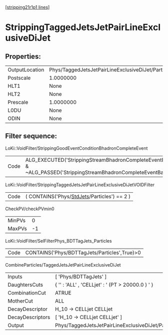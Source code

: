 [[stripping21r1p1 lines]](./stripping21r1p1-index)

# StrippingTaggedJetsJetPairLineExclusiveDiJet

## Properties:

|                |                                                    |
|----------------|----------------------------------------------------|
| OutputLocation | Phys/TaggedJetsJetPairLineExclusiveDiJet/Particles |
| Postscale      | 1.0000000                                          |
| HLT1           | None                                               |
| HLT2           | None                                               |
| Prescale       | 1.0000000                                          |
| L0DU           | None                                               |
| ODIN           | None                                               |

## Filter sequence:

LoKi::VoidFilter/StrippingGoodEventConditionBhadronCompleteEvent

|      |                                                                                                                          |
|------|--------------------------------------------------------------------------------------------------------------------------|
| Code | ALG_EXECUTED('StrippingStreamBhadronCompleteEventBadEvent') & ~ALG_PASSED('StrippingStreamBhadronCompleteEventBadEvent') |

LoKi::VoidFilter/StrippingTaggedJetsJetPairLineExclusiveDiJetVOIDFilter

|      |                                                                                          |
|------|------------------------------------------------------------------------------------------|
| Code | ( CONTAINS('Phys/[StdJets](./stripping21r1p1-commonparticles-stdjets)/Particles') == 2 ) |

CheckPV/checkPVmin0

|        |     |
|--------|-----|
| MinPVs | 0   |
| MaxPVs | -1  |

LoKi::VoidFilter/SelFilterPhys_BDTTagJets_Particles

|      |                                               |
|------|-----------------------------------------------|
| Code | CONTAINS('Phys/BDTTagJets/Particles',True)\>0 |

CombineParticles/TaggedJetsJetPairLineExclusiveDiJet

|                  |                                                    |
|------------------|----------------------------------------------------|
| Inputs           | [ 'Phys/BDTTagJets' ]                            |
| DaughtersCuts    | { '' : 'ALL' , 'CELLjet' : ' (PT \> 20000.0 ) ' }  |
| CombinationCut   | ATRUE                                              |
| MotherCut        | ALL                                                |
| DecayDescriptor  | H_10 -\> CELLjet CELLjet                           |
| DecayDescriptors | [ 'H_10 -\> CELLjet CELLjet' ]                   |
| Output           | Phys/TaggedJetsJetPairLineExclusiveDiJet/Particles |
